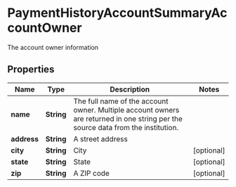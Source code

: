 

# PaymentHistoryAccountSummaryAccountOwner

The account owner information

## Properties

| Name | Type | Description | Notes |
|------------ | ------------- | ------------- | -------------|
|**name** | **String** | The full name of the account owner. Multiple account owners are returned in one string per the source data from the institution. |  |
|**address** | **String** | A street address |  |
|**city** | **String** | City |  [optional] |
|**state** | **String** | State |  [optional] |
|**zip** | **String** | A ZIP code |  [optional] |



